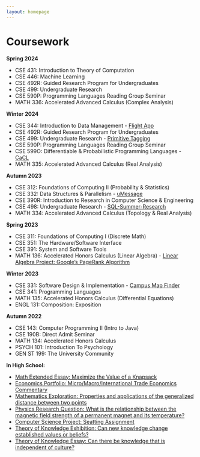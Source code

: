 ```yaml
---
layout: homepage
---
```


# Coursework

**Spring 2024**
- CSE 431: Introduction to Theory of Computation
- CSE 446: Machine Learning
- CSE 492R: Guided Research Program for Undergraduates
- CSE 499: Undergraduate Research
- CSE 590P: Programming Languages Reading Group Seminar
- MATH 336: Accelerated Advanced Calculus (Complex Analysis)

**Winter 2024**
- CSE 344: Introduction to Data Management - [Flight App](https://github.com/az15240/Flight-App)
- CSE 492R: Guided Research Program for Undergraduates
- CSE 499: Undergraduate Research - [Primitive Tagging](https://github.com/merlinyx/primtag)
- CSE 590P: Programming Languages Reading Group Seminar
- CSE 599O: Differentiable & Probabilistic Programming Languages - [CaCL](https://gitlab.cs.washington.edu/599o-wi24-dppl/yz489/cacl)
- MATH 335: Accelerated Advanced Calculus (Real Analysis)

**Autumn 2023**
- CSE 312: Foundations of Computing II (Probability & Statistics)
- CSE 332: Data Structures & Parallelism - [uMessage](TBD)
- CSE 390R: Introduction to Research in Computer Science & Engineering
- CSE 498: Undergraduate Research - [SQL-Summer-Research](https://github.com/az15240/SQL-Summer-Research/)
- MATH 334: Accelerated Advanced Calculus (Topology & Real Analysis)

**Spring 2023**
- CSE 311: Foundations of Computing I (Discrete Math)
- CSE 351: The Hardware/Software Interface
- CSE 391: System and Software Tools
- MATH 136: Accelerated Honors Calculus (Linear Algebra) - [Linear Algebra Project: Google’s PageRank Algorithm](./assets/files/Google_s_PageRank_algorithm_Linear_algebra_project.pdf)

**Winter 2023**
- CSE 331: Software Design & Implementation - [Campus Map Finder](https://github.com/az15240/Campus-Path-Finder)
- CSE 341: Programming Languages
- MATH 135: Accelerated Honors Calculus (Differential Equations)
- ENGL 131: Composition: Exposition

**Autumn 2022**
- CSE 143: Computer Programming II (Intro to Java)
- CSE 190B: Direct Admit Seminar
- MATH 134: Accelerated Honors Calculus
- PSYCH 101: Introduction To Psychology
- GEN ST 199: The University Community

**In High School:**
- [Math Extended Essay: Maximize the Value of a Knapsack](./assets/files/WHBC/EE%20-%20DP2-3%20Stanley%20Guang%20YANG.pdf)
- [Economics Portfolio: Micro/Macro/International Trade Economics Commentary](./assets/files/WHBC/Guang%20Yang,%20Stanley,%20HL%20Economics%20Portfolio.pdf)
- [Mathematics Exploration: Properties and applications of the generalized distance between two points](./assets/files/WHBC/YANG%20GUANG,%20Stanley,%20DP1-3,%20Math%20IA%20final%20version.pdf)
- [Physics Research Question: What is the relationship between the magnetic field strength of a permanent magnet and its temperature?](./assets/files/WHBC/YANG%20GUANG,%20Stanley,%20DP2-3,%20CS%20IA%20First%20Draft.zip)
- [Computer Science Project: Seatting Assignment](./assets/files/WHBC/YANG%20GUANG,%20Stanley,%20DP2-3,%20Physics%20IA%20Final%20Version.pdf)
- [Theory of Knowledge Exhibition: Can new knowledge change established values or beliefs?](./assets/files/WHBC/TOK%20Exhibition%20-%20IBDP2-3%20Stanley.docx)
- [Theory of Knowledge Essay: Can there be knowledge that is independent of culture?](./assets/files/WHBC/YANG%20GUANG,%20Stanley,%20TOK%20essay.docx)